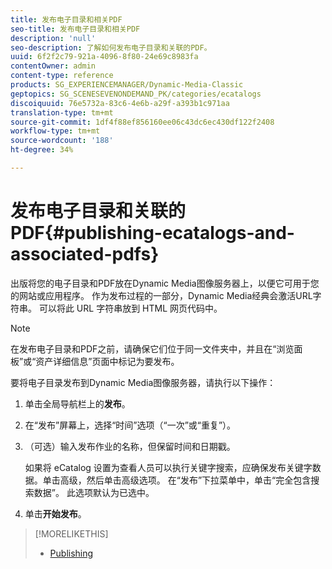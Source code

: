 ```yaml
---
title: 发布电子目录和相关PDF
seo-title: 发布电子目录和相关PDF
description: 'null'
seo-description: 了解如何发布电子目录和关联的PDF。
uuid: 6f2f2c79-921a-4096-8f80-24e69c8983fa
contentOwner: admin
content-type: reference
products: SG_EXPERIENCEMANAGER/Dynamic-Media-Classic
geptopics: SG_SCENESEVENONDEMAND_PK/categories/ecatalogs
discoiquuid: 76e5732a-83c6-4e6b-a29f-a393b1c971aa
translation-type: tm+mt
source-git-commit: 1df4f88ef856160ee06c43dc6ec430df122f2408
workflow-type: tm+mt
source-wordcount: '188'
ht-degree: 34%

---
```



# 发布电子目录和关联的PDF{#publishing-ecatalogs-and-associated-pdfs}

出版将您的电子目录和PDF放在Dynamic Media图像服务器上，以便它可用于您的网站或应用程序。 作为发布过程的一部分，Dynamic Media经典会激活URL字符串。 可以将此 URL 字符串放到 HTML 网页代码中。

>[!NOTE]
>
>在发布电子目录和PDF之前，请确保它们位于同一文件夹中，并且在“浏览面板”或“资产详细信息”页面中标记为要发布。

要将电子目录发布到Dynamic Media图像服务器，请执行以下操作：

1. 单击全局导航栏上的&#x200B;**发布**。
1. 在“发布”屏幕上，选择“时间”选项（“一次”或“重复”）。
1. （可选）输入发布作业的名称，但保留时间和日期戳。

   如果将 eCatalog 设置为查看人员可以执行关键字搜索，应确保发布关键字数据。单击高级，然后单击高级选项。 在“发布”下拉菜单中，单击“完全包含搜索数据”。 此选项默认为已选中。

1. 单击&#x200B;**开始发布**。

>[!MORELIKETHIS]
>
>* [Publishing](publishing-files.md)

